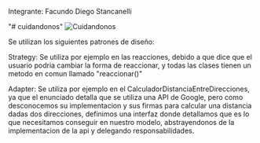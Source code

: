 Integrante: Facundo Diego Stancanelli

"# cuidandonos" 
![Cuidandonos](https://github.com/FacundoStancanelliUTN/cuidandonos/assets/129307586/3d61a7eb-0e75-450a-9347-09610a930693)



Se utilizan los siguientes patrones de diseño:

Strategy: Se utiliza por ejemplo en las reacciones, debido a que dice que el usuario podria cambiar la forma de reaccionar, y todas las clases tienen un metodo en comun llamado "reaccionar()"

Adapter: Se utiliza por ejemplo en el CalculadorDistanciaEntreDirecciones, ya que el enunciado detalla que se utiliza una API de Google, pero como desconocemos su implementacion y sus firmas para calcular una distancia dadas dos direcciones, definimos una interfaz donde detallamos que es lo que necesitamos conseguir en nuestro modelo, abstrayendonos de la implementacion de la api y delegando responsabilidades.
